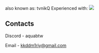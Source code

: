 also known as: tvnikQ
Experienced with: [![](https://skillicons.dev/icons?i=java,kotlin&theme=dark)](https://skillicons.dev)

## Contacts
Discord - aquabtw

Email - kkddm1riy@gmail.com
